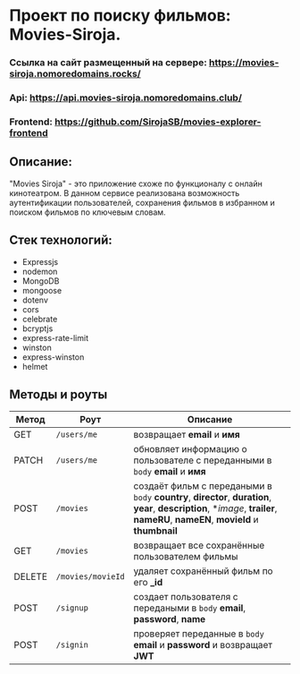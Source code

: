 # Проект по поиску фильмов: Movies-Siroja.

### Ссылка на сайт размещенный на сервере: https://movies-siroja.nomoredomains.rocks/
### Api: https://api.movies-siroja.nomoredomains.club/
### Frontend: https://github.com/SirojaSB/movies-explorer-frontend

## Описание:

"Movies Siroja" - это приложение схоже по функционалу с онлайн кинотеатром. В данном сервисе
реализована возможность аутентификации пользователей, сохранения фильмов в избранном и поиском фильмов по ключевым словам.

## Стек технологий:

- Expressjs
- nodemon
- MongoDB
- mongoose
- dotenv
- cors
- celebrate
- bcryptjs
- express-rate-limit
- winston
- express-winston
- helmet

## Методы и роуты

Метод | Роут | Описание
----- |------|---------
GET | `/users/me` | возвращает **email** и **имя**
PATCH | `/users/me` | обновляет информацию о пользователе с переданными в `body` **email** и **имя**
POST | `/movies` | создаёт фильм с передаными в `body` **country**, **director**, **duration**, **year**, **description**, **image*, **trailer**, **nameRU**, **nameEN**, **movieId** и **thumbnail**
GET | `/movies` | возвращает все сохранённые пользователем фильмы
DELETE | `/movies/movieId` | удаляет сохранённый фильм по его **_id**
POST | `/signup` | создает пользователя с передаными в `body` **email**, **password**, **name**
POST | `/signin` | проверяет переданные в `body` **email** и **password** и возвращает **JWT**
